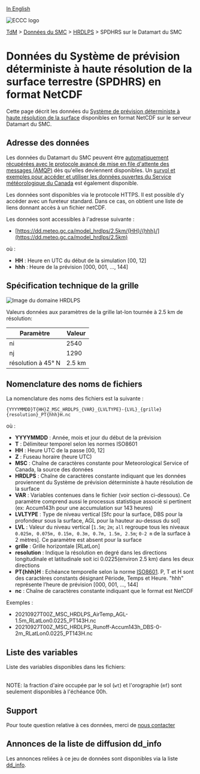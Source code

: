 [In English](readme_hrdlps-datamart_en.md)

![ECCC logo](../../img_eccc-logo.png)

[TdM](../../readme_fr.md) > [Données du SMC](../readme_fr.md) > [HRDLPS](readme_hrdlps_fr.md) > SPDHRS sur le Datamart du SMC

# Données du Système de prévision déterministe à haute résolution de la surface terrestre (SPDHRS) en format NetCDF

Cette page décrit les données du [Système de prévision déterministe à haute résolution de la surface](./readme_hrdlps_fr.md) disponibles en format NetCDF sur le serveur Datamart du SMC.

## Adresse des données 

Les données du Datamart du SMC peuvent être [automatiquement récupérées avec le protocole avancé de mise en file d'attente des messages (AMQP)](../../msc-datamart/amqp_fr.md) dès qu'elles deviennent disponibles. Un [survol et exemples pour accéder et utiliser les données ouvertes du Service météorologique du Canada](../../usage/readme_fr.md) est également disponible.

Les données sont disponibles via le protocole HTTPS. Il est possible d’y accéder avec un fureteur standard. Dans ce cas, on obtient une liste de liens donnant accès à un fichier netCDF. 

Les données sont accessibles à l'adresse suivante :

* [https://dd.meteo.gc.ca/model_hrdlps/2.5km/{HH}/{hhh}/](https://dd.meteo.gc.ca/model_hrdlps/2.5km)                  

où :

* __HH__ : Heure en UTC du début de la simulation [00, 12]
* __hhh__ : Heure de la prévision [000, 001, ..., 144] 

## Spécification technique de la grille  

![Image du domaine HRDLPS](https://collaboration.cmc.ec.gc.ca/cmc/cmos/public_doc/msc-data/nwp_hrdlps/grille_hrdlps.png)

Valeurs données aux paramètres de la grille lat-lon tournée à 2.5 km de résolution:

| Paramètre | Valeur |
| ------ | ------ |
| ni | 2540 | 
| nj | 1290 | 
| résolution à 45° N | 2.5 km |

## Nomenclature des noms de fichiers 

La nomenclature des noms des fichiers est la suivante :

`{YYYYMMDD}T{HH}Z_MSC_HRDLPS_{VAR}_{LVLTYPE}-{LVL}_{grille}{resolution}_PT{hhh}H.nc`

où :

* __YYYYMMDD__ : Année, mois et jour du début de la prévision
* __T__ : Délimiteur temporel selon les normes ISO8601
* __HH__ : Heure UTC de la passe [00, 12]
* __Z__ : Fuseau horaire (heure UTC)
* __MSC__ : Chaîne de caractères constante pour Meteorological Service of Canada, la source des données
* __HRDLPS__ : Chaîne de caractères constante indiquant que les données proviennent du Système de prévision déterministe à haute résolution de la surface
* __VAR__ : Variables contenues dans le fichier (voir section ci-dessous). Ce paramètre comprend aussi le processus statistique associé si pertinent (ex: Accum143h pour une accumulation sur 143 heures)
* __LVLTYPE__ : Type de niveau vertical [Sfc pour la surface, DBS pour la profondeur sous la surface, AGL pour la hauteur au-dessus du sol]
* __LVL__ : Valeur du niveau vertical [`1.5m`; `2m`; `all` regroupe tous les niveaux `0.025m, 0.075m, 0.15m, 0.3m, 0.7m, 1.5m, 2.5m`; `0-2 m` de la surface à 2 mètres]. Ce paramètre est absent pour la surface
* __grille__ : Grille horizontale [RLatLon]
* __resolution__ : Indique la résolution en degré dans les directions longitudinale et latitudinale soit ici 0.0225(environ 2.5 km) dans les deux directions
* __PT{hhh}H__ : Echéance temporelle selon la norme [ISO8601](https://en.wikipedia.org/wiki/ISO_8601). P, T et H sont des caractères constants désignant Période, Temps et Heure. "hhh" représente l’heure de prévision  [000, 001, ..., 144]
* __nc__ : Chaîne de caractères constante indiquant que le format est NetCDF

Exemples :

* 20210927T00Z_MSC_HRDLPS_AirTemp_AGL-1.5m_RLatLon0.0225_PT143H.nc
* 20210927T00Z_MSC_HRDLPS_Runoff-Accum143h_DBS-0-2m_RLatLon0.0225_PT143H.nc

## Liste des variables

Liste des variables disponibles dans les fichiers:

<table id="csv-table" class="display"></table>

<link href="https://cdn.jsdelivr.net/npm/simple-datatables@latest/dist/style.css" rel="stylesheet" type="text/css">
<script src="https://cdn.jsdelivr.net/npm/simple-datatables@latest"></script>
<script src="../../../js/variables_datatable.js" type="text/javascript"></script>
<script>
  loadTable("csv-table", "../../../assets/csv/HRDLPS_Variables-List_fr.csv");
</script>

NOTE: la fraction d'aire occupée par le sol (`wt`) et l'orographie (`mf`) sont seulement disponibles à l'échéance 00h.

## Support

Pour toute question relative à ces données, merci de [nous contacter](https://meteo.gc.ca/mainmenu/contact_us_f.html)

## Annonces de la liste de diffusion dd_info 

Les annonces reliées à ce jeu de données sont disponibles via la liste [dd_info](https://comm.collab.science.gc.ca/mailman3/postorius/lists/dd_info/).

